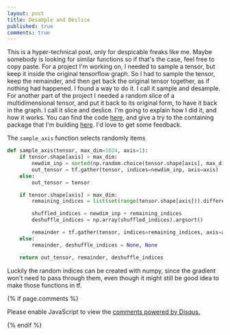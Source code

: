 ```yaml
---
layout: post
title: Desample and Deslice
published: true
comments: true
---
```


This is a hyper-technical post, only for despicable freaks like me.
Maybe somebody is looking for similar functions so if that's the case, feel free to copy paste.
For a project I'm working on, I needed to sample a tensor, but keep it inside the original tensorflow graph.
So I had to sample the tensor, keep the remainder, and then get back the original tensor together, as if
nothing had happened. I found a way to do it. I call it sample and desample. For another part of the project
I needed a random slice of a multidimensional tensor, and put it back to its original form, to have it
back in the graph. I call it slice and deslice. I'm going to explain how I did it, and how it works.
You can find the code [here](https://github.com/LuCeHe/GenericTools/blob/master/GenericTools/keras_tools/convenience_operations.py), 
and give a try to the containing package that I'm building [here](https://github.com/LuCeHe/GenericTools).
I'd love to get some feedback.

The ```sample_axis``` function selects randomly items

```python
def sample_axis(tensor, max_dim=1024, axis=1):
    if tensor.shape[axis] > max_dim:
        newdim_inp = sorted(np.random.choice(tensor.shape[axis], max_dim, replace=False))
        out_tensor = tf.gather(tensor, indices=newdim_inp, axis=axis)
    else:
        out_tensor = tensor

    if tensor.shape[axis] > max_dim:
        remaining_indices = list(set(range(tensor.shape[axis])).difference(set(newdim_inp)))

        shuffled_indices = newdim_inp + remaining_indices
        deshuffle_indices = np.array(shuffled_indices).argsort()

        remainder = tf.gather(tensor, indices=remaining_indices, axis=axis)
    else:
        remainder, deshuffle_indices = None, None

    return out_tensor, remainder, deshuffle_indices
```

Luckily the random indices can be created with numpy, since the gradient won't need to pass through them, even though 
it might still be good idea to make those functions in tf.



{% if page.comments %} 



<div id="disqus_thread"></div>
<script>

/**
*  RECOMMENDED CONFIGURATION VARIABLES: EDIT AND UNCOMMENT THE SECTION BELOW TO INSERT DYNAMIC VALUES FROM YOUR PLATFORM OR CMS.
*  LEARN WHY DEFINING THESE VARIABLES IS IMPORTANT: https://disqus.com/admin/universalcode/#configuration-variables*/
/*
var disqus_config = function () {
this.page.url = PAGE_URL;  // Replace PAGE_URL with your page's canonical URL variable
this.page.identifier = PAGE_IDENTIFIER; // Replace PAGE_IDENTIFIER with your page's unique identifier variable
};
*/
(function() { // DON'T EDIT BELOW THIS LINE
var d = document, s = d.createElement('script');
s.src = 'https://https-lucehe-github-io.disqus.com/embed.js';
s.setAttribute('data-timestamp', +new Date());
(d.head || d.body).appendChild(s);
})();
</script>
<noscript>Please enable JavaScript to view the <a href="https://disqus.com/?ref_noscript">comments powered by Disqus.</a></noscript>



{% endif %}
